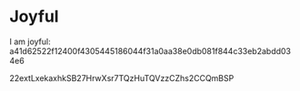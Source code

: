 # Joyful

I am joyful: a41d62522f12400f4305445186044f31a0aa38e0db081f844c33eb2abdd034e6


22extLxekaxhkSB27HrwXsr7TQzHuTQVzzCZhs2CCQmBSP